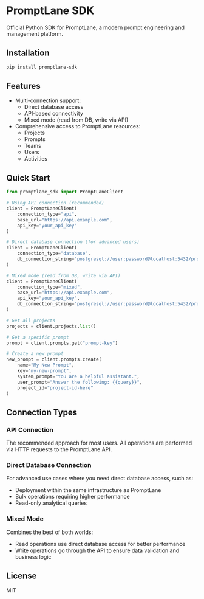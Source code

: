 # PromptLane SDK

Official Python SDK for PromptLane, a modern prompt engineering and management platform.

## Installation

```bash
pip install promptlane-sdk
```

## Features

- Multi-connection support:
  - Direct database access
  - API-based connectivity
  - Mixed mode (read from DB, write via API)
- Comprehensive access to PromptLane resources:
  - Projects
  - Prompts
  - Teams
  - Users
  - Activities

## Quick Start

```python
from promptlane_sdk import PromptLaneClient

# Using API connection (recommended)
client = PromptLaneClient(
    connection_type="api",
    base_url="https://api.example.com",
    api_key="your_api_key"
)

# Direct database connection (for advanced users)
client = PromptLaneClient(
    connection_type="database",
    db_connection_string="postgresql://user:password@localhost:5432/promptlane"
)

# Mixed mode (read from DB, write via API)
client = PromptLaneClient(
    connection_type="mixed",
    base_url="https://api.example.com",
    api_key="your_api_key",
    db_connection_string="postgresql://user:password@localhost:5432/promptlane"
)

# Get all projects
projects = client.projects.list()

# Get a specific prompt
prompt = client.prompts.get("prompt-key")

# Create a new prompt
new_prompt = client.prompts.create(
    name="My New Prompt",
    key="my-new-prompt",
    system_prompt="You are a helpful assistant.",
    user_prompt="Answer the following: {{query}}",
    project_id="project-id-here"
)
```

## Connection Types

### API Connection

The recommended approach for most users. All operations are performed via HTTP requests to the PromptLane API.

### Direct Database Connection

For advanced use cases where you need direct database access, such as:
- Deployment within the same infrastructure as PromptLane
- Bulk operations requiring higher performance
- Read-only analytical queries

### Mixed Mode

Combines the best of both worlds:
- Read operations use direct database access for better performance
- Write operations go through the API to ensure data validation and business logic


## License

MIT 